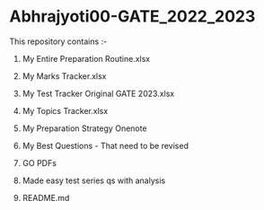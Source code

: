 # Abhrajyoti00-GATE_2022_2023

This repository contains :-

1) My Entire Preparation Routine.xlsx
 
2) My Marks Tracker.xlsx
 
3) My Test Tracker Original GATE 2023.xlsx
 
4) My Topics Tracker.xlsx
 
5) My Preparation Strategy Onenote

6) My Best Questions - That need to be revised

7) GO PDFs

8) Made easy test series qs with analysis

9) README.md
